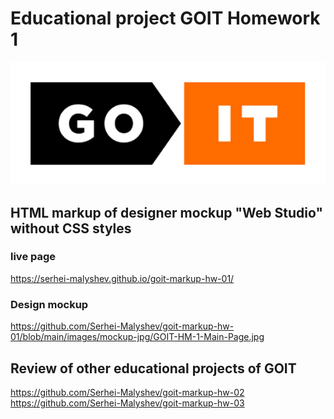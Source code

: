 # Educational project GOIT Homework 1

<div align="center">
	<img src="https://raw.githubusercontent.com/Serhei-Malyshev/goit-markup-hw-01/main/images/github-readme/goit-logo-596.png" width="596"/>
</div>

## HTML markup of designer mockup "Web Studio" without CSS styles

### live page

https://serhei-malyshev.github.io/goit-markup-hw-01/

### Design mockup

https://github.com/Serhei-Malyshev/goit-markup-hw-01/blob/main/images/mockup-jpg/GOIT-HM-1-Main-Page.jpg

## Review of other educational projects of GOIT

https://github.com/Serhei-Malyshev/goit-markup-hw-02
https://github.com/Serhei-Malyshev/goit-markup-hw-03